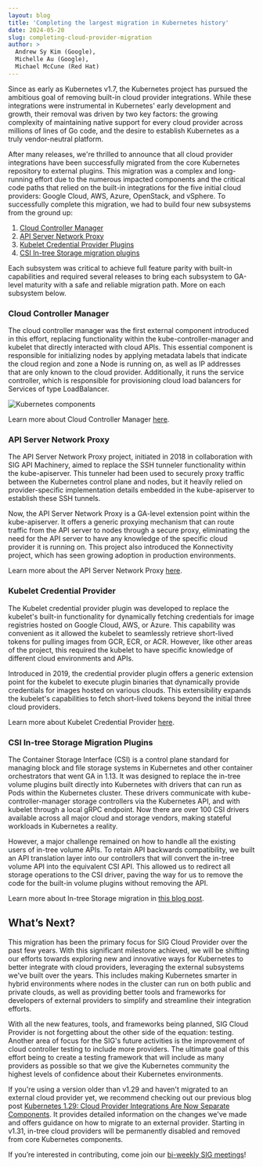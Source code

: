 ```yaml
---
layout: blog
title: 'Completing the largest migration in Kubernetes history'
date: 2024-05-20
slug: completing-cloud-provider-migration
author: >
  Andrew Sy Kim (Google),
  Michelle Au (Google),
  Michael McCune (Red Hat)
---
```


Since as early as Kubernetes v1.7, the Kubernetes project has pursued the ambitious goal of removing built-in cloud provider integrations.
While these integrations were instrumental in Kubernetes' early development and growth, their removal was driven by two key factors:
the growing complexity of maintaining native support for every cloud provider across millions of lines of Go code, and the desire to establish
Kubernetes as a truly vendor-neutral platform.

After many releases, we're thrilled to announce that all cloud provider integrations have been successfully migrated from the core Kubernetes repository to external plugins.
This migration was a complex and long-running effort due to the numerous impacted components and the critical code paths that relied on the built-in integrations for the
five initial cloud providers: Google Cloud, AWS, Azure, OpenStack, and vSphere. To successfully complete this migration, we had to build four new subsystems from the ground up:

1. [Cloud Controller Manager](https://kubernetes.io/docs/concepts/architecture/cloud-controller/)
2. [API Server Network Proxy](https://github.com/kubernetes/enhancements/tree/master/keps/sig-api-machinery/1281-network-proxy)
3. [Kubelet Credential Provider Plugins](https://github.com/kubernetes/enhancements/tree/master/keps/sig-node/2133-kubelet-credential-providers)
4. [CSI In-tree Storage migration plugins](https://github.com/kubernetes/enhancements/blob/master/keps/sig-storage/625-csi-migration/README.md)

Each subsystem was critical to achieve full feature parity with built-in capabilities and required several releases to bring each subsystem to GA-level maturity with a safe and
reliable migration path. More on each subsystem below.

### Cloud Controller Manager

The cloud controller manager was the first external component introduced in this effort, replacing functionality within the kube-controller-manager and kubelet that directly interacted with cloud APIs.
This essential component is responsible for initializing nodes by applying metadata labels that indicate the cloud region and zone a Node is running on, as well as IP addresses that are only known to the cloud provider.
Additionally, it runs the service controller, which is responsible for provisioning cloud load balancers for Services of type LoadBalancer.

![Kubernetes components](/images/docs/components-of-kubernetes.svg)

Learn more about Cloud Controller Manager [here](/docs/concepts/architecture/cloud-controller).

### API Server Network Proxy

The API Server Network Proxy project, initiated in 2018 in collaboration with SIG API Machinery, aimed to replace the SSH tunneler functionality within the kube-apiserver.
This tunneler had been used to securely proxy traffic between the Kubernetes control plane and nodes, but it heavily relied on provider-specific implementation details embedded in the kube-apiserver to establish these SSH tunnels.

Now, the API Server Network Proxy is a GA-level extension point within the kube-apiserver. It offers a generic proxying mechanism that can route traffic from the API server to nodes through a secure proxy,
eliminating the need for the API server to have any knowledge of the specific cloud provider it is running on. This project also introduced the Konnectivity project, which has seen growing adoption in production environments.

Learn more about the API Server Network Proxy [here](https://github.com/kubernetes-sigs/apiserver-network-proxy).

### Kubelet Credential Provider

The Kubelet credential provider plugin was developed to replace the kubelet's built-in functionality for dynamically fetching credentials for image registries hosted on Google Cloud, AWS, or Azure.
This capability was convenient as it allowed the kubelet to seamlessly retrieve short-lived tokens for pulling images from GCR, ECR, or ACR. However, like other areas of the project,
this required the kubelet to have specific knowledge of different cloud environments and APIs.

Introduced in 2019, the credential provider plugin offers a generic extension point for the kubelet to execute plugin binaries that dynamically provide credentials for images hosted on various clouds.
This extensibility expands the kubelet's capabilities to fetch short-lived tokens beyond the initial three cloud providers.

Learn more about Kubelet Credential Provider [here](https://kubernetes.io/docs/tasks/administer-cluster/kubelet-credential-provider/).

### CSI In-tree Storage Migration Plugins

The Container Storage Interface (CSI) is a control plane standard for managing block and file storage systems in Kubernetes and other container orchestrators that went GA in 1.13.
It was designed to replace the in-tree volume plugins built directly into Kubernetes with drivers that can run as Pods within the Kubernetes cluster.
These drivers communicate with kube-controller-manager storage controllers via the Kubernetes API, and with kubelet through a local gRPC endpoint.
Now there are over 100 CSI drivers available across all major cloud and storage vendors, making stateful workloads in Kubernetes a reality.

However, a major challenge remained on how to handle all the existing users of in-tree volume APIs. To retain API backwards compatibility,
we built an API translation layer into our controllers that will convert the in-tree volume API into the equivalent CSI API. This allowed us to redirect all storage operations to the CSI driver,
paving the way for us to remove the code for the built-in volume plugins without removing the API.

Learn more about In-tree Storage migration in [this blog post](https://kubernetes.io/blog/2019/12/09/kubernetes-1-17-feature-csi-migration-beta/).

## What’s Next?

This migration has been the primary focus for SIG Cloud Provider over the past few years. With this significant milestone achieved, we will be shifting our efforts towards exploring new
and innovative ways for Kubernetes to better integrate with cloud providers, leveraging the external subsystems we've built over the years. This includes making Kubernetes smarter in
hybrid environments where nodes in the cluster can run on both public and private clouds, as well as providing better tools and frameworks for developers of external providers to simplify and streamline their integration efforts.

With all the new features, tools, and frameworks being planned, SIG Cloud Provider is not forgetting about the other side of the equation: testing. Another area of focus for the SIG's future activities is the improvement of
cloud controller testing to include more providers. The ultimate goal of this effort being to create a testing framework that will include as many providers as possible so that we give the Kubernetes community the highest
levels of confidence about their Kubernetes environments.

If you're using a version older than v1.29 and haven't migrated to an external cloud provider yet, we recommend checking out our previous blog post [Kubernetes 1.29: Cloud Provider Integrations Are Now Separate Components](https://kubernetes.io/blog/2023/12/14/cloud-provider-integration-changes/).
It provides detailed information on the changes we've made and offers guidance on how to migrate to an external provider. Starting in v1.31, in-tree cloud providers will be permanently disabled and removed from core Kubernetes components.

If you’re interested in contributing, come join our [bi-weekly SIG meetings](https://github.com/kubernetes/community/tree/master/sig-cloud-provider#meetings)!